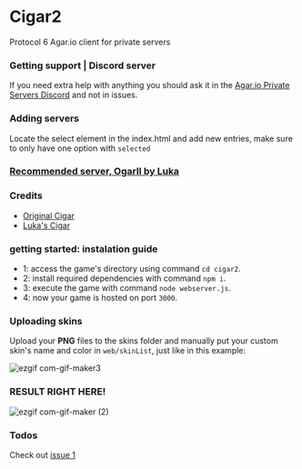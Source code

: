 # Cigar2  
Protocol 6 Agar.io client for private servers

### Getting support | Discord server
If you need extra help with anything you should ask it in the [Agar.io Private Servers Discord](https://discord.gg/CfvdZZrCKE) and not in issues.

### Adding servers
Locate the select element in the index.html and add new entries, make sure to only have one option with `selected`

### [Recommended server, OgarII by Luka](https://github.com/Luka967/OgarII)

### Credits
- [Original Cigar](https://github.com/CigarProject/Cigar)
- [Luka's Cigar](https://github.com/Luka967/Cigar)

### getting started: instalation guide
- 1: access the game's directory using command `cd cigar2`.
- 2: install required dependencies with command `npm i`.
- 3: execute the game with command `node webserver.js`.
- 4: now your game is hosted on port `3000`.

### Uploading skins
Upload your **PNG** files to the skins folder and manually put your custom skin's name and color in `web/skinList`, just like in this example:

![ezgif com-gif-maker3](https://user-images.githubusercontent.com/26459304/117888704-fb44c900-b2a1-11eb-943b-1970864f1efa.gif)


### RESULT RIGHT HERE!

![ezgif com-gif-maker (2)](https://user-images.githubusercontent.com/26459304/117888642-e700cc00-b2a1-11eb-9b34-86b96a969a20.gif)

### Todos
Check out [issue 1](https://github.com/Cigar2/Cigar2/issues/1)
